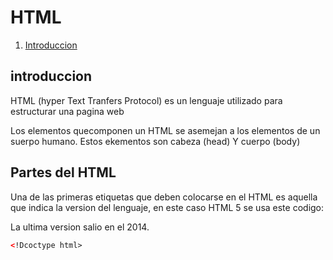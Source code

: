 # HTML

1. [Introduccion](#Intro)

## introduccion

HTML (hyper Text Tranfers Protocol) es un lenguaje
utilizado para estructurar 
una pagina web

Los elementos quecomponen un HTML se asemejan 
a los elementos de un suerpo humano.
Estos ekementos son cabeza (head) Y cuerpo (body)


## Partes del HTML
Una de las primeras etiquetas que deben colocarse en el HTML es aquella que indica la version
del lenguaje, en este caso HTML 5 se
usa este codigo:

La ultima version salio en el 2014.

```html
<!Dcoctype html>
```